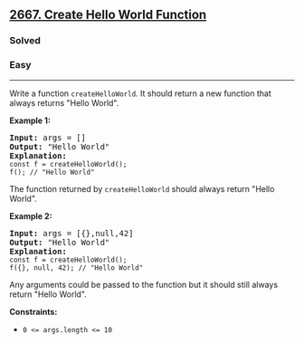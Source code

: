 <h2><a href="https://leetcode.com/problems/create-hello-world-function/git ">2667. Create Hello World Function</a></h2><h3>Solved</h3><h3>Easy</h3><hr><div>

<p>Write a function <code>createHelloWorld</code>. It should return a new function that always returns "Hello World".</p>

<p><strong>Example 1:</strong></p>

<pre><strong>Input:</strong> args = []
<strong>Output:</strong> "Hello World"
<strong>Explanation:</strong>
<code>const f = createHelloWorld();
f(); // "Hello World"
</code></pre>

<p>The function returned by <code>createHelloWorld</code> should always return "Hello World".</p>

<p><strong>Example 2:</strong></p>

<pre><strong>Input:</strong> args = [{},null,42]
<strong>Output:</strong> "Hello World"
<strong>Explanation:</strong>
<code>const f = createHelloWorld();
f({}, null, 42); // "Hello World"
</code></pre>

<p>Any arguments could be passed to the function but it should still always return "Hello World".</p>

<p><strong>Constraints:</strong></p>

<ul>
  <li><code>0 &lt;= args.length &lt;= 10</code></li>
</ul>
</div>
